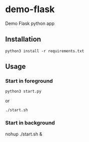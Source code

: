 # demo-flask
Demo Flask python app


## Installation
`python3 install -r requirements.txt`

## Usage
### Start in foreground

`python3 start.py`

or

`./start.sh`


### Start in background
nohup ./start.sh &

